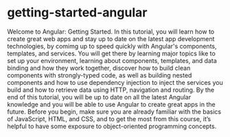 # getting-started-angular
Welcome to Angular: Getting Started. In this tutorial, you will learn how to create great web apps and stay up to date on the latest app development technologies, by comimg up to speed quickly with Angular's components, templates, and services. You will get there by learning major topics like to set up your environment, learning about components, templates, and data binding and how they work together, discover how to build clean components with strongly-typed code, as well as building nested components and how to use dependency injection to inject the services you build and how to retrieve data using HTTP, navigation and routing. By the end of this tutorial, you will be up to date on all the latest Angular knowledge and you will be able to use Angular to create great apps in the future. Before you begin, make sure you are already familiar with the basics of JavaScript, HTML, and CSS, and to get the most from this course, it’s helpful to have some exposure to object-oriented programming concepts.
